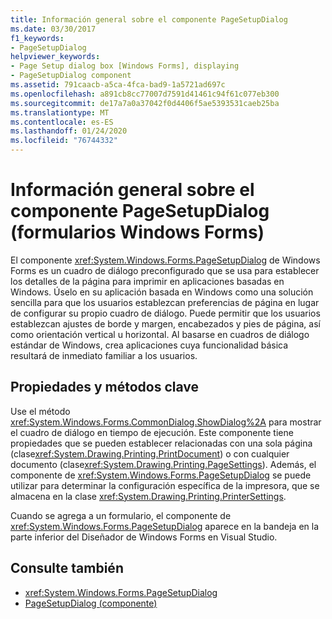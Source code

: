 ```yaml
---
title: Información general sobre el componente PageSetupDialog
ms.date: 03/30/2017
f1_keywords:
- PageSetupDialog
helpviewer_keywords:
- Page Setup dialog box [Windows Forms], displaying
- PageSetupDialog component
ms.assetid: 791caacb-a5ca-4fca-bad9-1a5721ad697c
ms.openlocfilehash: a891cb8cc77007d7591d41461c94f61c077eb300
ms.sourcegitcommit: de17a7a0a37042f0d4406f5ae5393531caeb25ba
ms.translationtype: MT
ms.contentlocale: es-ES
ms.lasthandoff: 01/24/2020
ms.locfileid: "76744332"
---
```

# <a name="pagesetupdialog-component-overview-windows-forms"></a>Información general sobre el componente PageSetupDialog (formularios Windows Forms)

El componente <xref:System.Windows.Forms.PageSetupDialog> de Windows Forms es un cuadro de diálogo preconfigurado que se usa para establecer los detalles de la página para imprimir en aplicaciones basadas en Windows. Úselo en su aplicación basada en Windows como una solución sencilla para que los usuarios establezcan preferencias de página en lugar de configurar su propio cuadro de diálogo. Puede permitir que los usuarios establezcan ajustes de borde y margen, encabezados y pies de página, así como orientación vertical u horizontal. Al basarse en cuadros de diálogo estándar de Windows, crea aplicaciones cuya funcionalidad básica resultará de inmediato familiar a los usuarios.

## <a name="key-properties-and-methods"></a>Propiedades y métodos clave

Use el método <xref:System.Windows.Forms.CommonDialog.ShowDialog%2A> para mostrar el cuadro de diálogo en tiempo de ejecución. Este componente tiene propiedades que se pueden establecer relacionadas con una sola página (clase<xref:System.Drawing.Printing.PrintDocument>) o con cualquier documento (clase<xref:System.Drawing.Printing.PageSettings>). Además, el componente de <xref:System.Windows.Forms.PageSetupDialog> se puede utilizar para determinar la configuración específica de la impresora, que se almacena en la clase <xref:System.Drawing.Printing.PrinterSettings>.

Cuando se agrega a un formulario, el componente de <xref:System.Windows.Forms.PageSetupDialog> aparece en la bandeja en la parte inferior del Diseñador de Windows Forms en Visual Studio.

## <a name="see-also"></a>Consulte también

- <xref:System.Windows.Forms.PageSetupDialog>
- [PageSetupDialog (componente)](pagesetupdialog-component-windows-forms.md)
